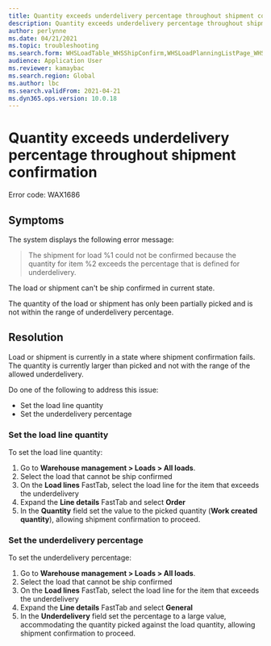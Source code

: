 ```yaml
---
title: Quantity exceeds underdelivery percentage throughout shipment confirmation
description: Quantity exceeds underdelivery percentage throughout shipment confirmation
author: perlynne
ms.date: 04/21/2021
ms.topic: troubleshooting
ms.search.form: WHSLoadTable_WHSShipConfirm,WHSLoadPlanningListPage_WHSShipConfirm,WHSLoadPlanningWorkbench_WHSShipConfirm,WHSTransportLoad_WHSShipConfirm,WHSShipPlanningListPage_WHSShipConfirm,WHSShipmentDetails_WHSShipConfirm,WHSWorkTable_WHSShipConfirm,WHSWorkTableListPage_WHSShipConfirm,Dialog_WHSOutboundShipConfirmController_WHSOutboundShipConfirm
audience: Application User
ms.reviewer: kamaybac
ms.search.region: Global
ms.author: lbc
ms.search.validFrom: 2021-04-21
ms.dyn365.ops.version: 10.0.18
---
```


# Quantity exceeds underdelivery percentage throughout shipment confirmation

Error code: WAX1686

## Symptoms

The system displays the following error message:

> The shipment for load %1 could not be confirmed because the quantity for item %2 exceeds the percentage that is defined for underdelivery.

The load or shipment can't be ship confirmed in current state.

The quantity of the load or shipment has only been partially picked and is not within the range of underdelivery percentage.

## Resolution

Load or shipment is currently in a state where shipment confirmation fails. The quantity is currently larger than picked and not with the range of the allowed underdelivery.

Do one of the following to address this issue:

- Set the load line quantity
- Set the underdelivery percentage

### Set the load line quantity

To set the load line quantity:

1. Go to **Warehouse management \> Loads \> All loads**.
1. Select the load that cannot be ship confirmed
1. On the **Load lines** FastTab, select the load line for the item that exceeds the underdelivery
1. Expand the **Line details** FastTab and select **Order**
1. In the **Quantity** field set the value to the picked quantity (**Work created quantity**), allowing shipment confirmation to proceed.

### Set the underdelivery percentage

To set the underdelivery percentage:

1. Go to **Warehouse management \> Loads \> All loads**.
1. Select the load that cannot be ship confirmed
1. On the **Load lines** FastTab, select the load line for the item that exceeds the underdelivery
1. Expand the **Line details** FastTab and select **General**
1. In the **Underdelivery** field set the percentage to a large value, accommodating the quantity picked against the load quantity, allowing shipment confirmation to proceed.

